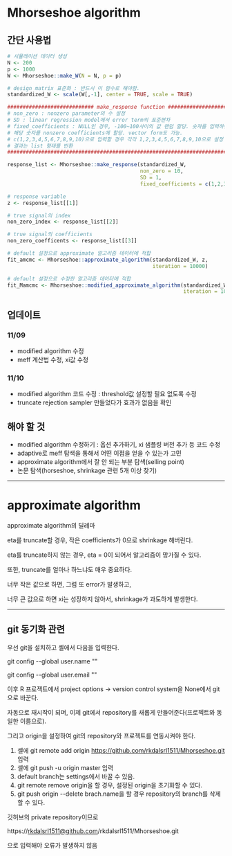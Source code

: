 # Mhorseshoe algorithm

## 간단 사용법


```r
# 시뮬레이션 데이터 생성
N <- 200
p <- 1000
W <- Mhorseshoe::make_W(N = N, p = p)

# design matrix 표준화 : 반드시 이 함수로 해야함.
standardized_W <- scale(W[,-1], center = TRUE, scale = TRUE)

############################ make_response function #############################
# non_zero : nonzero parameter의 수 설정                                        #
# SD : linear regression model에서 error term의 표준편차                        #
# fixed_coefficients : NULL인 경우, -100~100사이의 값 랜덤 할당. 숫자를 입력하면#
# 해당 숫자를 nonzero coefficients에 할당. vector form도 가능.                  #
# c(1,2,3,4,5,6,7,8,9,10)으로 입력할 경우 각각 1,2,3,4,5,6,7,8,9,10으로 설정 됨 #
# 결과는 list 형태를 반환                                                       #
#################################################################################

response_list <- Mhorseshoe::make_response(standardized_W,
                                           non_zero = 10, 
                                           SD = 1, 
                                           fixed_coefficients = c(1,2,3,4,5,6,7,8,9,10))

# response variable
z <- response_list[[1]]

# true signal의 index
non_zero_index <- response_list[[2]]

# true signal의 coefficients
non_zero_coefficents <- response_list[[3]]

# default 설정으로 approximate 알고리즘 데이터에 적합
fit_amcmc <- Mhorseshoe::approximate_algorithm(standardized_W, z,
                                               iteration = 10000)

# default 설정으로 수정한 알고리즘 데이터에 적합
fit_Mamcmc <- Mhorseshoe::modified_approximate_algorithm(standardized_W, z,
                                                         iteration = 10000)

```

## 업데이트

### 11/09

- modified algorithm 수정
- meff 계산법 수정, xi값 수정

### 11/10

- modified algorithm 코드 수정 : threshold값 설정할 필요 없도록 수정
- truncate rejection sampler 만들었다가 효과가 없음을 확인

## 해야 할 것

- modified algorithm 수정하기 : 옵션 추가하기, xi 샘플링 버전 추가 등 코드 수정
- adaptive로 meff 탐색을 통해서 어떤 이점을 얻을 수 있는가 고민
- approximate algorithm에서 잘 안 되는 부분 탐색(selling point)
- 논문 탐색(horseshoe, shrinkage 관련 5개 이상 찾기)

---

# approximate algorithm

approximate algorithm의 딜레마

eta를 truncate할 경우, 작은 coefficients가 0으로 shrinkage 해버린다.

eta를 truncate하지 않는 경우, eta = 0이 되어서 알고리즘이 망가질 수 있다.

또한, truncate를 얼마나 하느냐도 매우 중요하다.

너무 작은 값으로 하면, 그럼 또 error가 발생하고, 

너무 큰 값으로 하면 xi는 성장하지 않아서, shrinkage가 과도하게 발생한다.

---

## git 동기화 관련

우선 git을 설치하고 셸에서 다음을 입력한다.

git config --global user.name ""

git config --global user.email ""

이후 R 프로젝트에서 project options -> version control system을 None에서 git으로 바꾼다.

자동으로 재시작이 되며, 이제 git에서 repository를 새롭게 만들어준다(프로젝트와 동일한 이름으로).

그리고 origin을 설정하여 git의 repository와 프로젝트를 연동시켜야 한다.

1. 셸에 git remote add origin https://github.com/rkdalsrl1511/Mhorseshoe.git 입력
2. 셸에 git push -u origin master 입력
3. default branch는 settings에서 바꿀 수 있음.
4. git remote remove origin을 할 경우, 설정된 origin을 초기화할 수 있다.
5. git push origin --delete brach.name을 할 경우 repository의 branch를 삭제할 수 있다.


깃허브의 private repository이므로

https://rkdalsrl1511@github.com/rkdalsrl1511/Mhorseshoe.git

으로 입력해야 오류가 발생하지 않음
